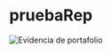 # pruebaRep
![Evidencia de portafolio](https://github.com/carana08/pruebaRep/assets/95942498/eda08f94-888d-43ae-9a3d-89ee9a8e6b1f)
